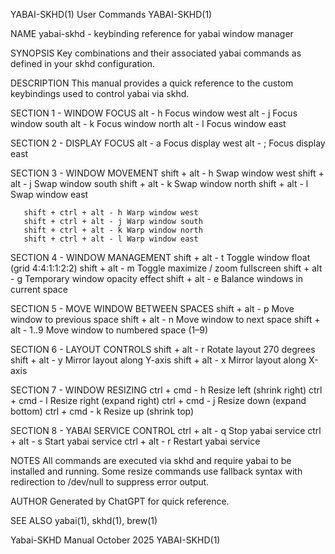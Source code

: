 YABAI-SKHD(1)                 User Commands                YABAI-SKHD(1)

NAME
       yabai-skhd - keybinding reference for yabai window manager

SYNOPSIS
       Key combinations and their associated yabai commands as defined
       in your skhd configuration.

DESCRIPTION
       This manual provides a quick reference to the custom keybindings
       used to control yabai via skhd.

SECTION 1 - WINDOW FOCUS
       alt - h                Focus window west
       alt - j                Focus window south
       alt - k                Focus window north
       alt - l                Focus window east

SECTION 2 - DISPLAY FOCUS
       alt - a                Focus display west
       alt - ;                Focus display east

SECTION 3 - WINDOW MOVEMENT
       shift + alt - h        Swap window west
       shift + alt - j        Swap window south
       shift + alt - k        Swap window north
       shift + alt - l        Swap window east

       shift + ctrl + alt - h Warp window west
       shift + ctrl + alt - j Warp window south
       shift + ctrl + alt - k Warp window north
       shift + ctrl + alt - l Warp window east

SECTION 4 - WINDOW MANAGEMENT
       shift + alt - t        Toggle window float (grid 4:4:1:1:2:2)
       shift + alt - m        Toggle maximize / zoom fullscreen
       shift + alt - g        Temporary window opacity effect
       shift + alt - e        Balance windows in current space

SECTION 5 - MOVE WINDOW BETWEEN SPACES
       shift + alt - p        Move window to previous space
       shift + alt - n        Move window to next space
       shift + alt - 1..9     Move window to numbered space (1–9)

SECTION 6 - LAYOUT CONTROLS
       shift + alt - r        Rotate layout 270 degrees
       shift + alt - y        Mirror layout along Y-axis
       shift + alt - x        Mirror layout along X-axis

SECTION 7 - WINDOW RESIZING
       ctrl + cmd - h         Resize left (shrink right)
       ctrl + cmd - l         Resize right (expand right)
       ctrl + cmd - j         Resize down (expand bottom)
       ctrl + cmd - k         Resize up (shrink top)

SECTION 8 - YABAI SERVICE CONTROL
       ctrl + alt - q         Stop yabai service
       ctrl + alt - s         Start yabai service
       ctrl + alt - r         Restart yabai service

NOTES
       All commands are executed via skhd and require yabai to be
       installed and running. Some resize commands use fallback syntax
       with redirection to /dev/null to suppress error output.

AUTHOR
       Generated by ChatGPT for quick reference.

SEE ALSO
       yabai(1), skhd(1), brew(1)

Yabai-SKHD Manual                 October 2025                YABAI-SKHD(1)

